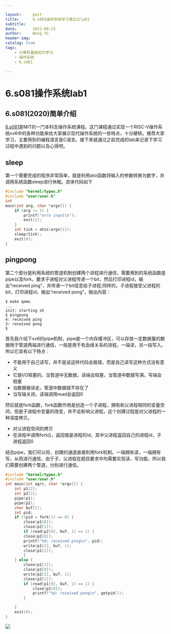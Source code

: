 ```yaml
---

layout:     post
title:      6.s081操作系统学习笔记之lab1
subtitle:   
date:       2021-08-23
author:     Wang.YS
header-img: 
catalog: true
tags:
    - 计算机基础知识学习
    - 操作系统
    - 6.s081

---
```


# 6.s081操作系统lab1

## 6.s081(2020)简单介绍

[6.s081](https://pdos.csail.mit.edu/6.S081/2020/schedule.html)是MIT的一门本科生操作系统课程。这门课程通过实现一个RISC-V操作系统xv6中的各种功能来给大家展示现代操作系统的一些特点，十分硬核。推荐大家学习，主要用到的编程语言是C语言。接下来就通过之前完成的lab来记录下学习过程中遇到的问题以及心得吧。

## sleep

第一个需要完成的程序非常简单，就是利用atoi函数将输入的参数转换为数字，并调用系统函数sleep进行休眠。具体代码如下

```C
#include "kernel/types.h"
#include "user/user.h"
int
main(int arg, char *argv[]) {
	if (arg != 2) {
		printf("erro input\n");
		exit(1);
	}
	int tick = atoi(argv[1]);
	sleep(tick);
	exit(0);
}
```

## pingpong

第二个部分是利用系统的管道机制创建两个进程进行通信，需要用到的系统函数是pipe以及fork，要求子进程对父进程传递一个bit，然后打印进程id，输出“received ping”，并传递一个bit信息给子进程;同样的，子进程接受父进程的bit，打印进程id，输出“received pong”，输出内容：

```
$ make qemu
...
init: starting sh
$ pingpong
4: received ping
3: received pong
$
```

首先我介绍下xv6的pipe机制，pipe是一个内存缓冲区，可以存放一定数据量的数据用于管道两端进行通信，一般是用于有血缘关系的进程，一端读，另一段写入。所以它具有以下特点：

- 不能用于自己读写，并不是说这样代码会报错，而是自己读写这种方式没有意义
- 它是I/O阻塞的，当管道中无数据，读端会阻塞，当管道中数据写满，写端会阻塞
- 当数据被读走，管道中数据就不存在了
- 当写端关闭，读端调用read会返回0

然后就是fork函数，fork函数作用是创造一个子进程，拥有和父进程相同的变量空间，但是子进程中变量的改变，并不会影响父进程，这个创建过程是对父进程的一种深度拷贝。

- 对父进程空间的拷贝
- 在进程中调用fork()，返回值是进程的id，其中父进程返回自己的进程id，子进程返回0

结合pipe，我们可以将，创建的通道直接利用fork机制，一端拥有读，一端拥有写，从而进行通信，由于子、父进程在题目要求中均需要实现读、写功能，所以我们需要创建两个管道，分别进行通信。

```C
#include "kernel/types.h"
#include "user/user.h"
int main(int agrc, char *argv[]) {
	int p1[2];
	int p2[2];
	pipe(p1);
	pipe(p2);
	char buf[1];
	int pid;
	if ((pid = fork()) == 0) {
		close(p1[0]);
		close(p2[1]);
		if (read(p2[0], buf, 1) == 1) {
		close(p2[0]);
		printf("%d: received ping\n", pid);
		write(p1[1], buf, 1);
		close(p1[1]);
		}
	} else {
		close(p1[1]);
		close(p2[0]);
		write(p2[1], buf, 1);
		close(p2[1]);
		if (read(p1[0], buf, 1) == 1) {
			close(p1[0]);
			printf("%d: received pong\n", getpid());
		}

	}
	exit(0);
}
```



![ ](https://github.com/knightand/knightand.github.io/blob/main/img/Screen%20Shot%202021-07-25%20at%2013.46.02.png?raw=true)



